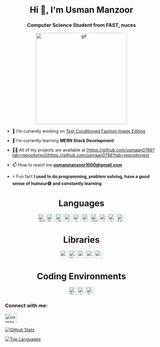 <div align="center">  
<img src="https://komarev.com/ghpvc/?username=usmaan0786&style=flat-square&color=blue" alt=""/>
</div>

<h1 align="center">Hi 👋, I'm Usman Manzoor</h1>
<h3 align="center">Computer Science Student from FAST, nuces</h3>

<p align = "center"> <img src = "https://camo.githubusercontent.com/cae12fddd9d6982901d82580bdf321d81fb299141098ca1c2d4891870827bf17/68747470733a2f2f6d69726f2e6d656469756d2e636f6d2f6d61782f313336302f302a37513379765349765f7430696f4a2d5a2e676966" alt = "gif" width = "300px"></p>

- 🔭 I’m currently working on [Text Conditioned Fashion Image Editing](https://github.com/usmaan0786/Text-Conditioned-Fashion-Image-Editing)

- 🌱 I’m currently learning **MERN Stack Development**

- 👨‍💻 All of my projects are available at [https://github.com/usmaan0786?tab=repositories](https://github.com/usmaan0786?tab=repositories)

- 📫 How to reach me **usmanmanzoor1000@gmail.com**

- ⚡ Fun fact **I used to do programming, problem solving, have a good sense of humour😅 and constantly learning**

<!-- https://simpleicons.org/?q=Assemb -->

<h1 align = "center">Languages</h1>
<p align = "center"> 
  <img src="https://img.shields.io/badge/-Python-3776AB?logo=Python&logoColor=fff" alt="CSS"width="fixed-content"height="25">
  <img src="https://img.shields.io/badge/-C++-00599C?logo=C++&logoColor=fff" alt="C++" width="fixed-content"height="25">
  <img src="https://img.shields.io/badge/-C-A8B9CC?logo=C&logoColor=fff" alt="C" width="fixed-content"height="25">
  <img src="https://img.shields.io/badge/-sharp-99CC00?logo=sharp&logoColor=fff" alt="sharp" width="fixed-content"height="25">
  <img src="https://img.shields.io/badge/-JavaScript-F7DF1E?logo=JavaScript&logoColor=fff" alt="JavaScript"width="fixed-content"height="25">
  <img src="https://img.shields.io/badge/-HTML-E34F26?logo=html5&logoColor=fff" alt="html"width="fixed-content"height="25">
  <img src="https://img.shields.io/badge/-CSS-1572B6?logo=css3&logoColor=fff" alt="CSS" width="fixed-content"height="25">
  <img src="https://img.shields.io/badge/-PHP-777BB4?logo=php&logoColor=fff" alt="php" width="fixed-content"height="25">
  <img src="https://img.shields.io/badge/-Java-e34f26?Color=fff" alt="Java"width="fixed-content"height="25">
  <img src="https://img.shields.io/badge/-MySql-4479A1?logo=MySql&logoColor=fff" alt="MySql" width="fixed-content"height="25">
</p>

<h1 align = "center">Libraries</h1>
<p align = "center"> 
  <img src="https://img.shields.io/badge/-spaCy-09A3D5?logo=spaCy&logoColor=fff" alt="spaCy"width="fixed-content"height="25">
  <img src="https://img.shields.io/badge/-NumPy-013243?logo=NumPy&logoColor=fff" alt="NumPy"width="fixed-content"height="25">
  <img src="https://img.shields.io/badge/-pandas-150458?logo=pandas&logoColor=fff" alt="pandas"width="fixed-content"height="25">
  <img src="https://img.shields.io/badge/-matplotlib-e34f26?Color=fff" alt="matplotlib"width="fixed-content"height="25">
  <img src="https://img.shields.io/badge/-seaborn-e34f26?Color=fff" alt="seaborn"width="fixed-content"height="25">
</p>

<h1 align = "center">Coding Environments</h1>
<p align = "center"> 
  <img src="https://img.shields.io/badge/-Google Colab-F9AB00?logo=Google Colab&logoColor=fff" alt="Google Colab"width="fixed-content"height="25">
  <img src="https://img.shields.io/badge/-Jupyter-F37626?logo=Jupyter&logoColor=fff" alt="Jupyterb"width="fixed-content"height="25">
  <img src="https://img.shields.io/badge/-Anaconda-44A833?logo=Anaconda&logoColor=fff" alt="Anaconda"width="fixed-content"height="25">
</p>

<h3 align="left">Connect with me:</h3>
<p align="left">
<a href="https://linkedin.com/in/usman manzoor" target="blank"><img align="center" src="https://raw.githubusercontent.com/rahuldkjain/github-profile-readme-generator/master/src/images/icons/Social/linked-in-alt.svg" alt="usman manzoor" height="30" width="40" /></a>
</p>

[![Github Stats](https://github-readme-stats.vercel.app/api?username=usmaan0786&count_private=true&show_icons=true&theme=radical)](https://github.com/usmaan0786)

[![Top Languages](https://github-readme-stats.vercel.app/api/top-langs/?username=usmaan0786&langs_count=11&layout=compact&hide=html,css&theme=radical)](https://github.com/usmaan0786)

